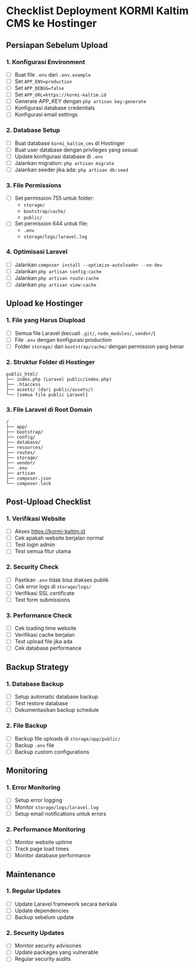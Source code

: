 # Checklist Deployment KORMI Kaltim CMS ke Hostinger

## Persiapan Sebelum Upload

### 1. Konfigurasi Environment
- [ ] Buat file `.env` dari `.env.example`
- [ ] Set `APP_ENV=production`
- [ ] Set `APP_DEBUG=false`
- [ ] Set `APP_URL=https://kormi-kaltim.id`
- [ ] Generate APP_KEY dengan `php artisan key:generate`
- [ ] Konfigurasi database credentials
- [ ] Konfigurasi email settings

### 2. Database Setup
- [ ] Buat database `kormi_kaltim_cms` di Hostinger
- [ ] Buat user database dengan privileges yang sesuai
- [ ] Update konfigurasi database di `.env`
- [ ] Jalankan migration: `php artisan migrate`
- [ ] Jalankan seeder jika ada: `php artisan db:seed`

### 3. File Permissions
- [ ] Set permission 755 untuk folder:
  - `storage/`
  - `bootstrap/cache/`
  - `public/`
- [ ] Set permission 644 untuk file:
  - `.env`
  - `storage/logs/laravel.log`

### 4. Optimisasi Laravel
- [ ] Jalankan `composer install --optimize-autoloader --no-dev`
- [ ] Jalankan `php artisan config:cache`
- [ ] Jalankan `php artisan route:cache`
- [ ] Jalankan `php artisan view:cache`

## Upload ke Hostinger

### 1. File yang Harus Diupload
- [ ] Semua file Laravel (kecuali `.git/`, `node_modules/`, `vendor/`)
- [ ] File `.env` dengan konfigurasi production
- [ ] Folder `storage/` dan `bootstrap/cache/` dengan permission yang benar

### 2. Struktur Folder di Hostinger
```
public_html/
├── index.php (Laravel public/index.php)
├── .htaccess
├── assets/ (dari public/assets/)
└── [semua file public Laravel]
```

### 3. File Laravel di Root Domain
```
/
├── app/
├── bootstrap/
├── config/
├── database/
├── resources/
├── routes/
├── storage/
├── vendor/
├── .env
├── artisan
├── composer.json
└── composer.lock
```

## Post-Upload Checklist

### 1. Verifikasi Website
- [ ] Akses https://kormi-kaltim.id
- [ ] Cek apakah website berjalan normal
- [ ] Test login admin
- [ ] Test semua fitur utama

### 2. Security Check
- [ ] Pastikan `.env` tidak bisa diakses publik
- [ ] Cek error logs di `storage/logs/`
- [ ] Verifikasi SSL certificate
- [ ] Test form submissions

### 3. Performance Check
- [ ] Cek loading time website
- [ ] Verifikasi cache berjalan
- [ ] Test upload file jika ada
- [ ] Cek database performance

## Backup Strategy

### 1. Database Backup
- [ ] Setup automatic database backup
- [ ] Test restore database
- [ ] Dokumentasikan backup schedule

### 2. File Backup
- [ ] Backup file uploads di `storage/app/public/`
- [ ] Backup `.env` file
- [ ] Backup custom configurations

## Monitoring

### 1. Error Monitoring
- [ ] Setup error logging
- [ ] Monitor `storage/logs/laravel.log`
- [ ] Setup email notifications untuk errors

### 2. Performance Monitoring
- [ ] Monitor website uptime
- [ ] Track page load times
- [ ] Monitor database performance

## Maintenance

### 1. Regular Updates
- [ ] Update Laravel framework secara berkala
- [ ] Update dependencies
- [ ] Backup sebelum update

### 2. Security Updates
- [ ] Monitor security advisories
- [ ] Update packages yang vulnerable
- [ ] Regular security audits 